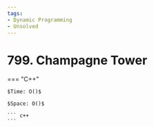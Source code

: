 ```yaml
---
tags:
- Dynamic Programming
- Unsolved
---
```



# 799. Champagne Tower

=== "C++"

    $Time: O()$

    $Space: O()$

    ``` c++
    ```